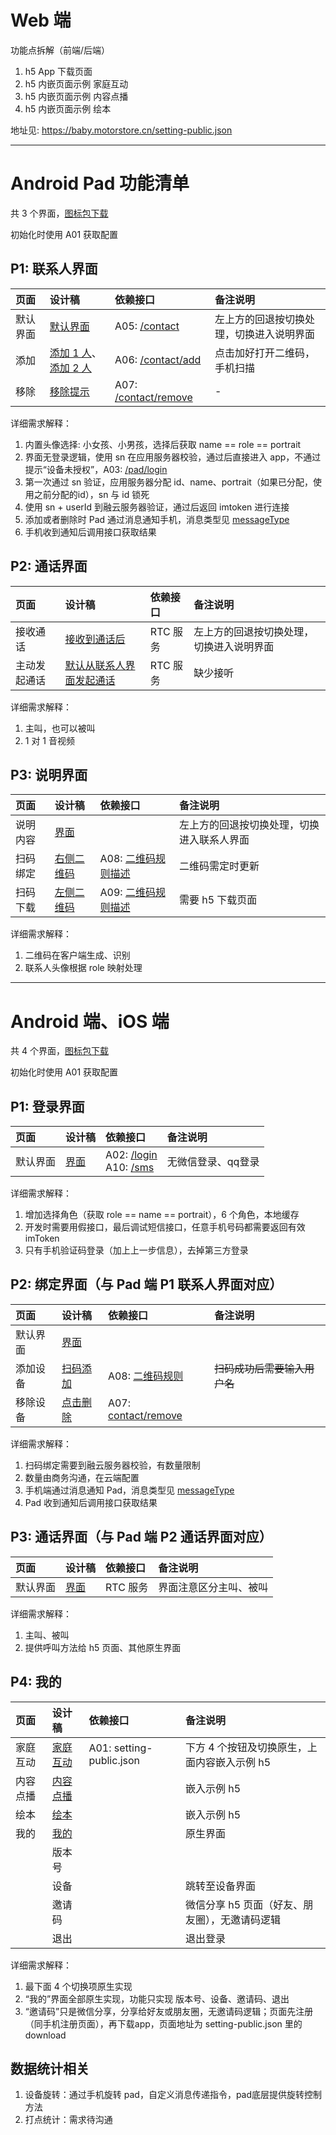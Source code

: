 # Web 端

功能点拆解（前端/后端）

1. h5 App 下载页面 
2. h5 内嵌页面示例 家庭互动
3. h5 内嵌页面示例 内容点播
4. h5 内嵌页面示例 绘本

地址见: https://baby.motorstore.cn/setting-public.json

<hr>


# Android Pad 功能清单

共 3 个界面，[图标包下载](../images.zip)

初始化时使用 A01 获取配置


## P1: 联系人界面

| 页面    | 设计稿    | 依赖接口 |  备注说明 |
|:-----------|:-----------|:-----------|:-----------|
| 默认界面 | [默认界面](../pad/01-0default.png) | A05: [/contact](/docs/api.html) | 左上方的回退按切换处理，切换进入说明界面 |
| 添加 	 | [添加 1 人](../pad/01-add1.png)、[添加 2 人](../pad/01-add2.png) | A06: [/contact/add](/docs/api.html) | 点击加好打开二维码，手机扫描 |
| 移除 	 | [移除提示](../pad/01-remove.png) | A07: [/contact/remove](/docs/api.html) | - |

详细需求解释：
1. 内置头像选择: 小女孩、小男孩，选择后获取 name == role == portrait
2. 界面无登录逻辑，使用 sn 在应用服务器校验，通过后直接进入 app，不通过提示“设备未授权”，A03: [/pad/login](/docs/api.html)
3. 第一次通过 sn 验证，应用服务器分配 id、name、portrait（如果已分配，使用之前分配的id），sn 与 id 锁死
4. 使用 sn + userId 到融云服务器验证，通过后返回 imtoken 进行连接
5. 添加或者删除时 Pad 通过消息通知手机，消息类型见 [messageType](./messages.html)
6. 手机收到通知后调用接口获取结果


## P2: 通话界面

| 页面    | 设计稿    | 依赖接口 |  备注说明 |
|:-----------|:-----------|:-----------|:-----------|
| 接收通话 	 | [接收到通话后](../pad/02-rtc.png) | RTC 服务 | 左上方的回退按切换处理，切换进入说明界面 |
| 主动发起通话 | [默认从联系人界面发起通话](../pad/01-add2.png) | RTC 服务  | 缺少接听 |

详细需求解释：
1. 主叫，也可以被叫
2. 1 对 1 音视频



## P3: 说明界面

| 页面    | 设计稿    | 依赖接口 |  备注说明 |
|:-----------|:-----------|:-----------|:-----------|
| 说明内容 	 | [界面](../pad/03-introduce.png) |  | 左上方的回退按切换处理，切换进入联系人界面 |
| 扫码绑定 	 | [右侧二维码](../pad/03-introduce.png) | A08: [二维码规则描述](/docs/api.html) | 二维码需定时更新 |
| 扫码下载 	 | [左侧二维码](../pad/03-introduce.png) | A09: [二维码规则描述](/docs/api.html) | 需要 h5 下载页面 |

详细需求解释：
1. 二维码在客户端生成、识别
2. 联系人头像根据 role 映射处理

<hr>


# Android 端、iOS 端


共 4 个界面，[图标包下载](./images.zip)


初始化时使用 A01 获取配置

## P1: 登录界面

| 页面    | 设计稿    | 依赖接口 |  备注说明 |
|:-----------|:-----------|:-----------|:-----------|
| 默认界面 	 | [界面](../phone/01-login.png) | A02: [/login](/docs/api.html) <br> A10: [/sms](/docs/api.html) | 无微信登录、qq登录 |

详细需求解释：
1. 增加选择角色（获取 role == name == portrait），6 个角色，本地缓存
2. 开发时需要用假接口，最后调试短信接口，任意手机号码都需要返回有效 imToken
3. 只有手机验证码登录（加上上一步信息），去掉第三方登录


## P2: 绑定界面（与 Pad 端 P1 联系人界面对应）

| 页面    | 设计稿    | 依赖接口 |  备注说明 |
|:-----------|:-----------|:-----------|:-----------|
| 默认界面 	 | [界面](../phone/02-0defalut.png) |  |  |
| 添加设备 	 | [扫码添加](../phone/02-add1.png) | A08: [二维码规则](/docs/api.html)  | <del>扫码成功后需要输入用户名</del> |
| 移除设备 	 | [点击删除](../phone/02-remove.png) | A07: [contact/remove](/docs/api.html) |  |

详细需求解释：
1. 扫码绑定需要到融云服务器校验，有数量限制
2. 数量由商务沟通，在云端配置
3. 手机端通过消息通知 Pad，消息类型见 [messageType](./messages.html)
4. Pad 收到通知后调用接口获取结果


## P3: 通话界面（与 Pad 端 P2 通话界面对应）

| 页面    | 设计稿    | 依赖接口 |  备注说明 |
|:-----------|:-----------|:-----------|:-----------|
| 默认界面 	 | [界面](../phone/03-rtc.png) | RTC 服务 | 界面注意区分主叫、被叫 |

详细需求解释：
1. 主叫、被叫
2. 提供呼叫方法给 h5 页面、其他原生界面


## P4: 我的

| 页面    | 设计稿    | 依赖接口 |  备注说明 |
|:-----------|:-----------|:-----------|:-----------|
| 家庭互动 	 | [家庭互动](../phone/04.1-family.png) | A01: setting-public.json | 下方 4 个按钮及切换原生，上面内容嵌入示例 h5 |
| 内容点播 	 | [内容点播](../phone/04.2-list.png) |  | 嵌入示例 h5 |
| 绘本 	 | [绘本](../phone/04.3-content.png) |  | 嵌入示例 h5 |
| 我的 	 | [我的](../phone/04.4-personal.png) |  | 原生界面 |
|  	 | 版本号 |  |  |
|  	 | 设备 |  | 跳转至设备界面 |
|  	 | 邀请码 |  | 微信分享 h5 页面（好友、朋友圈），无邀请码逻辑 |
|  	 | 退出 |  | 退出登录 |

详细需求解释：
1. 最下面 4 个切换项原生实现 
2. “我的”界面全部原生实现，功能只实现 版本号、设备、邀请码、退出
3. “邀请码”只是微信分享，分享给好友或朋友圈，无邀请码逻辑；页面先注册（同手机注册页面），再下载app，页面地址为 setting-public.json 里的 download


## 数据统计相关

1. 设备旋转：通过手机旋转 pad，自定义消息传递指令，pad底层提供旋转控制方法
2. 打点统计：需求待沟通
